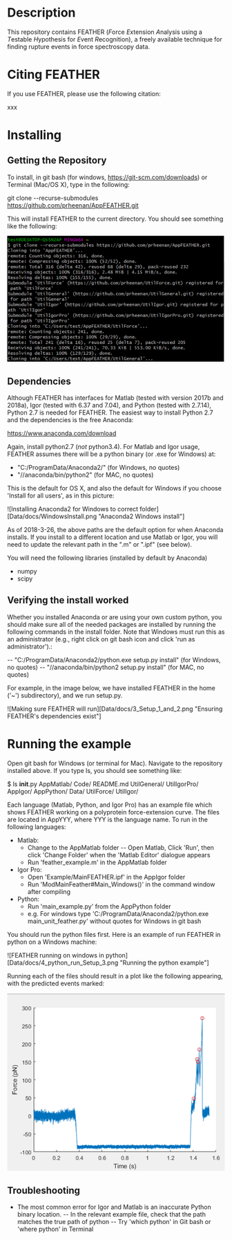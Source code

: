 # Description

This repository contains FEATHER (*F*orce *E*xtension *A*nalysis using a *T*estable *H*ypothesis for *E*vent *R*ecognition), a freely available technique for finding rupture events in force spectroscopy data.

# Citing FEATHER

If you use FEATHER, please use the following citation:

xxx

# Installing

## Getting the Repository

To install, in git bash (for windows, https://git-scm.com/downloads) or Terminal (Mac/OS X), type in the following:

git clone --recurse-submodules https://github.com/prheenan/AppFEATHER.git

This will install FEATHER to the current directory.  You should see something like the following:

![FEATHER cloning](Data/docs/1_download.png "Cloning FEATHER")

## Dependencies

Although FEATHER has interfaces for Matlab (tested with version 2017b and 2018a), Igor (tested with 6.37 and 7.04), and Python (tested with 2.7.14), Python 2.7 is needed for FEATHER. The easiest way to install Python 2.7 and the dependencies is the free Anaconda:

https://www.anaconda.com/download

Again, install python2.7 (*not* python3.4). For Matlab and Igor usage, FEATHER assumes there will be a python binary (or .exe for Windows) at:

- "C:/ProgramData/Anaconda2/" (for Windows, no quotes)
- "//anaconda/bin/python2" (for MAC, no quotes)

This is the default for OS X, and also the default for Windows if you choose 'Install for all users', as in this picture:

![Installing Anaconda2 for Windows to correct folder][Data/docs/WindowsInstall.png "Anaconda2 Windows install"]

As of 2018-3-26, the above paths are the default option for when Anaconda installs. If you install to a different location and use Matlab or Igor, you will need to update the relevant path in the ".m" or ".ipf" (see below).

You will need the following libraries (installed by default by Anaconda)

- numpy
- scipy

## Verifying the install worked 

Whether you installed Anaconda or are using your own custom python, you should make sure all of the needed packages are installed by running the following commands in the install folder. Note that Windows must run this as an administrator (e.g., right click on git bash icon and click 'run as administrator').: 

-- "C:/ProgramData/Anaconda2/python.exe setup.py install" (for Windows, no quotes)
-- "//anaconda/bin/python2 setup.py install" (for MAC, no quotes)

For example, in the image below, we have installed FEATHER in the home ('~') subdirectory), and we run setup.py. 

![Making sure FEATHER will run][Data/docs/3_Setup_1_and_2.png "Ensuring FEATHER's dependencies exist"]

# Running the example

Open git bash for Windows (or terminal for Mac). Navigate to the repository installed above. If you type ls, you should see something like:

$ ls
__init__.py  AppMatlab/  Code/  README.md   UtilGeneral/  UtilIgorPro/
AppIgor/     AppPython/  Data/  UtilForce/  UtilIgor/

Each language (Matlab, Python, and Igor Pro) has an example file which shows FEATHER working on a polyprotein force-extension curve. The files are located in AppYYY, where YYY is the language name. To run in the following languages:

- Matlab:
	- Change to the AppMatlab folder 
		-- Open Matlab, Click 'Run', then click 'Change Folder' when the 'Matlab Editor' dialogue appears
	- Run 'feather_example.m' in the AppMatlab folder
- Igor Pro: 
	- Open 'Example/MainFEATHER.ipf' in the AppIgor folder
	- Run 'ModMainFeather#Main_Windows()' in the command window after compiling
- Python:
	- Run 'main_example.py' from the AppPython folder
	- e.g. For windows type 'C:/ProgramData/Anaconda2/python.exe main_unit_feather.py' without quotes for Windows in git bash
	
You should run the python files first. Here is an example of run FEATHER in python on a Windows machine:

![FEATHER running on windows in python][Data/docs/4_python_run_Setup_3.png "Running the python example"]

Running each of the files should result in a plot like the following appearing, with the predicted events marked:

![FEATHER example output graph](Data/docs/example.png "FEATHER example output graph")
	
	
## Troubleshooting

- The most common error for Igor and Matlab is an inaccurate Python binary location. 
	-- In the relevant example file, check that the path matches the true path of python
	-- Try 'which python' in Git bash or 'where python' in Terminal




